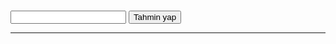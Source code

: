<!DOCTYPE html>
<html lang="en">
<head>
<meta charset="UTF-8">
<meta name="viewport" content="width=device-width, initial-scale=1.0">
<title>Tahmin Oyunu</title>
</head>
<body>

<label id="guess-label"></label><br>
<input type="number" id="guess-input">
<button onclick="checkGuess()">Tahmin yap</button>
<hr>
<label id="result-label"></label>

<script>
  
    const randomNumber = Math.floor(Math.random() * 100) + 1;
    let guessCount = 1;

    
    function checkGuess() {
        const guess = parseInt(document.getElementById("guess-input").value);
        const resultLabel = document.getElementById("result-label");
        
        if (guess === randomNumber) {
            resultLabel.textContent = "Sayı " + guessCount + " adet denemede bulundu.";
            resultLabel.style.color = "green";
            document.getElementById("guess-input").disabled = true;
        } else if (guessCount === 7) {
            resultLabel.textContent = "Deneme hakkınız kalmadı. Kaybettiniz.";
            resultLabel.style.color = "red";
            document.getElementById("guess-input").disabled = true;
        } else {
            resultLabel.style.color = "black";
            if (guess < randomNumber) {
                resultLabel.textContent = "Daha büyük bir sayı girin.";
            } else {
                resultLabel.textContent = "Daha küçük bir sayı girin.";
            }
            guessCount++;
            document.getElementById("guess-label").textContent = guessCount + ". tahmini girin:";
        }
    }
</script>

</body>
</html>
